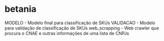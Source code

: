 # betania

MODELO - Modelo final para classificação de SKUs
VALIDACAO - Modelo para validação de classificação de SKUs
web_scrapping - Web crawler que procura o CNAE e outras informações de uma lista de CNPJs
